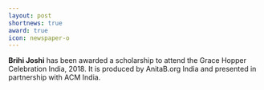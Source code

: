```yaml
---
layout: post
shortnews: true
award: true
icon: newspaper-o
---
```

<b>Brihi Joshi</b> has been awarded a scholarship to attend the Grace Hopper Celebration India, 2018. It is produced by AnitaB.org India and presented in partnership with ACM India.
